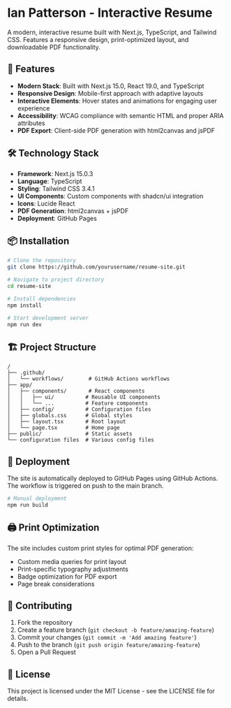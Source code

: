 # Ian Patterson - Interactive Resume

A modern, interactive resume built with Next.js, TypeScript, and Tailwind CSS. Features a responsive design, print-optimized layout, and downloadable PDF functionality.

## 🚀 Features

- **Modern Stack**: Built with Next.js 15.0, React 19.0, and TypeScript
- **Responsive Design**: Mobile-first approach with adaptive layouts
- **Interactive Elements**: Hover states and animations for engaging user experience
- **Accessibility**: WCAG compliance with semantic HTML and proper ARIA attributes
- **PDF Export**: Client-side PDF generation with html2canvas and jsPDF

## 🛠 Technology Stack

- **Framework**: Next.js 15.0.3
- **Language**: TypeScript
- **Styling**: Tailwind CSS 3.4.1
- **UI Components**: Custom components with shadcn/ui integration
- **Icons**: Lucide React
- **PDF Generation**: html2canvas + jsPDF
- **Deployment**: GitHub Pages

## 📦 Installation

```bash
# Clone the repository
git clone https://github.com/yourusername/resume-site.git

# Navigate to project directory
cd resume-site

# Install dependencies
npm install

# Start development server
npm run dev
```

## 🏗 Project Structure

```
/
├── .github/
│   └── workflows/        # GitHub Actions workflows
├── app/
│   ├── components/       # React components
│   │   ├── ui/          # Reusable UI components
│   │   └── ...          # Feature components
│   ├── config/          # Configuration files
│   ├── globals.css      # Global styles
│   ├── layout.tsx       # Root layout
│   └── page.tsx         # Home page
├── public/              # Static assets
└── configuration files  # Various config files
```

## 🚀 Deployment

The site is automatically deployed to GitHub Pages using GitHub Actions. The workflow is triggered on push to the main branch.

```bash
# Manual deployment
npm run build
```

## 🖨 Print Optimization

The site includes custom print styles for optimal PDF generation:

- Custom media queries for print layout
- Print-specific typography adjustments
- Badge optimization for PDF export
- Page break considerations

## 👥 Contributing

1. Fork the repository
2. Create a feature branch (`git checkout -b feature/amazing-feature`)
3. Commit your changes (`git commit -m 'Add amazing feature'`)
4. Push to the branch (`git push origin feature/amazing-feature`)
5. Open a Pull Request

## 📄 License

This project is licensed under the MIT License - see the LICENSE file for details.